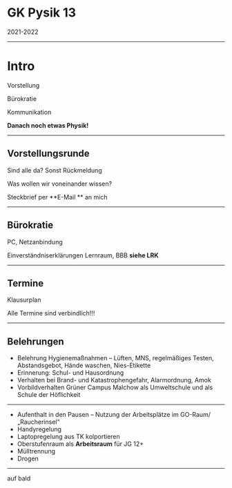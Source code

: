 # GK Pysik 13

2021-2022

---

# Intro

Vorstellung

Bürokratie

Kommunikation

**Danach noch etwas Physik!**

---

## Vorstellungsrunde

Sind alle da? Sonst Rückmeldung

Was wollen wir voneinander wissen? 

Steckbrief per **E-Mail ** an mich

---

## Bürokratie

PC, Netzanbindung

Einverständniserklärungen Lernraum, BBB **siehe LRK**

---

## Termine
Klausurplan

Alle Termine sind verbindlich!!!

---

## Belehrungen

* Belehrung Hygienemaßnahmen – Lüften, MNS, regelmäßiges Testen, Abstandsgebot, Hände waschen, Nies-Etikette
* Erinnerung: Schul- und Hausordnung
* Verhalten bei Brand- und Katastrophengefahr, Alarmordnung, Amok
* Vorbildverhalten Grüner Campus Malchow als Umweltschule und als Schule der Höflichkeit

---

* Aufenthalt in den Pausen – Nutzung der Arbeitsplätze im GO-Raum/ „Raucherinsel“
* Handyregelung
* Laptopregelung aus TK kolportieren
* Oberstufenraum als **Arbeitsraum** für JG 12+
* Mülltrennung
* Drogen

---

auf bald
